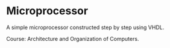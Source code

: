 # Microprocessor

A simple microprocessor constructed step by step using VHDL.

Course: Architecture and Organization of Computers.
